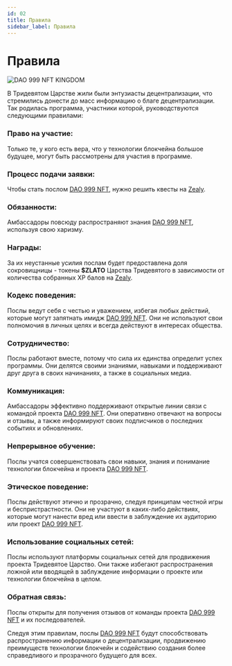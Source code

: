 ```yaml
---
id: 02
title: Правила
sidebar_label: Правила
---
```


# Правила

![DAO 999 NFT KINGDOM](https://media.discordapp.net/attachments/1010903135105060917/1080355320762736750/Server_Serverlesskiy_In_a_far_far_away_country_in_the_Kingdom_o_6c5dbf9c-651a-492b-8cb8-b6f620056261.png?width=1842&height=1228)

В Тридевятом Царстве жили были энтузиасты децентрализации, что стремились донести до масс информацию о благе децентрализации. Так родилась программа, участники которой, руководствуются следующими правилами:

### Право на участие:

Только те, у кого есть вера, что у технологии блокчейна большое будущее, могут быть рассмотрены для участия в программе.

### Процесс подачи заявки:

Чтобы стать послом [DAO 999 NFT](https://www.xdao.app/137/dao/0x8e7b1334d184c04B2DAc1dfF03F7fE290e5A5a47), нужно решить квесты на [Zealy](https://zealy.io/c/4736/questboard).

### Обязанности:

Амбассадоры повсюду распространяют знания [DAO 999 NFT](https://www.xdao.app/137/dao/0x8e7b1334d184c04B2DAc1dfF03F7fE290e5A5a47), используя свою харизму.

### Награды:

За их неустанные усилия послам будет предоставлена доля сокровищницы - токены **$ZLATO** Царства Тридевятого в зависимости от количества собранных XP балов на [Zealy](https://zealy.io/c/4736/questboard).

### Кодекс поведения:

Послы ведут себя с честью и уважением, избегая любых действий, которые могут запятнать имидж [DAO 999 NFT](https://www.xdao.app/137/dao/0x8e7b1334d184c04B2DAc1dfF03F7fE290e5A5a47). Они не используют свои полномочия в личных целях и всегда действуют в интересах общества.

### Сотрудничество:

Послы работают вместе, потому что сила их единства определит успех программы. Они делятся своими знаниями, навыками и поддерживают друг друга в своих начинаниях, а также в социальных медиа.

### Коммуникация:

Амбассадоры эффективно поддерживают открытые линии связи с командой проекта [DAO 999 NFT](https://www.xdao.app/137/dao/0x8e7b1334d184c04B2DAc1dfF03F7fE290e5A5a47). Они оперативно отвечают на вопросы и отзывы, а также информируют своих подписчиков о последних событиях и обновлениях.

### Непрерывное обучение:

Послы учатся совершенствовать свои навыки, знания и понимание технологии блокчейна и проекта [DAO 999 NFT](https://www.xdao.app/137/dao/0x8e7b1334d184c04B2DAc1dfF03F7fE290e5A5a47).

### Этическое поведение:

Послы действуют этично и прозрачно, следуя принципам честной игры и беспристрастности. Они не участуют в каких-либо действиях, которые могут нанести вред или ввести в заблуждение их аудиторию или проект [DAO 999 NFT](https://www.xdao.app/137/dao/0x8e7b1334d184c04B2DAc1dfF03F7fE290e5A5a47).

### Использование социальных сетей:

Послы используют платформы социальных сетей для продвижения проекта Тридевятое Царство. Они также избегают распространения ложной или вводящей в заблуждение информации о проекте или технологии блокчейна в целом.

### Обратная связь:

Послы открыты для получения отзывов от команды проекта [DAO 999 NFT](https://www.xdao.app/137/dao/0x8e7b1334d184c04B2DAc1dfF03F7fE290e5A5a47) и их последователей.

Следуя этим правилам, послы [DAO 999 NFT](https://www.xdao.app/137/dao/0x8e7b1334d184c04B2DAc1dfF03F7fE290e5A5a47) будут способствовать распространению информации о децентрализации, продвижению преимуществ технологии блокчейн и содействию создания более справедливого и прозрачного будущего для всех.
